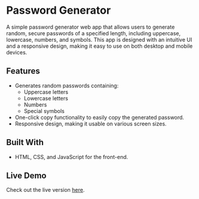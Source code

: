 # Password Generator

A simple password generator web app that allows users to generate random, secure passwords of a specified length, including uppercase, lowercase, numbers, and symbols. This app is designed with an intuitive UI and a responsive design, making it easy to use on both desktop and mobile devices.

## Features

- Generates random passwords containing:
  - Uppercase letters
  - Lowercase letters
  - Numbers
  - Special symbols
- One-click copy functionality to easily copy the generated password.
- Responsive design, making it usable on various screen sizes.

## Built With

- HTML, CSS, and JavaScript for the front-end.

## Live Demo
Check out the live version [here](https://abins2003.github.io/Password-generator/).


